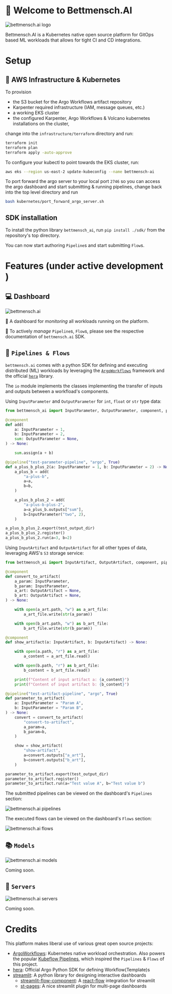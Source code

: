 # :hotel: Welcome to Bettmensch.AI

![bettmensch.ai logo](image/logo_transparent.png)

Bettmensch.AI is a Kubernetes native open source platform for GitOps based ML workloads that allows for tight CI and CD integrations.

# Setup

## :bridge_at_night: AWS Infrastructure & Kubernetes
To provision 
- the S3 bucket for the Argo Workflows artifact repository
- Karpenter required infrastructure (IAM, message queues, etc.)
- a working EKS cluster
- the configured Karpenter, Argo Workflows & Volcano kubernetes installations 
    on the cluster,

change into the `infrastructure/terraform` directory and run:

```bash
terraform init
terraform plan
terraform apply -auto-approve
```

To configure your kubectl to point towards the EKS cluster, run:

```bash
aws eks --region us-east-2 update-kubeconfig --name bettmensch-ai
```

To port forward the argo server to your local port `2746` so you can access the argo dashboard and start
submitting & running pipelines, change back into the top level directory and run

```bash
bash kubernetes/port_forward_argo_server.sh
```

## SDK installation

To install the python library `bettmensch_ai`, run `pip install ./sdk/` from the
repository's top directory.

You can now start authoring `Pipeline`s and start submitting `Flow`s.

# Features (under active development )

## :computer: Dashboard

![bettmensch.ai](image/dashboard_0_home.JPG)

:eyes: A dashboard for *monitoring* all workloads running on the platform.

:open_hands: To actively *manage* `Pipeline`s, `Flow`s, please see the respective documentation of `bettmensch.ai` SDK.

## :twisted_rightwards_arrows: `Pipelines & Flows`

`bettmensch.ai` comes with a python SDK for defining and executing distributed (ML) workloads by leveraging the [`ArgoWorkflows`](https://argoproj.github.io/workflows/) framework and the official [`hera`](https://github.com/argoproj-labs/hera) library.

The `io` module implements the classes implementing the transfer of inputs and outputs between a workfload's components.

Using `InputParameter` and `OutputParameter` for `int`, `float` or `str` type data:

```python
from bettmensch_ai import InputParameter, OutputParameter, component, pipeline

@component
def add(
    a: InputParameter = 1,
    b: InputParameter = 2,
    sum: OutputParameter = None,
) -> None:

    sum.assign(a + b)

@pipeline("test-parameter-pipeline", "argo", True)
def a_plus_b_plus_2(a: InputParameter = 1, b: InputParameter = 2) -> None:
    a_plus_b = add(
        "a-plus-b",
        a=a,
        b=b,
    )

    a_plus_b_plus_2 = add(
        "a-plus-b-plus-2",
        a=a_plus_b.outputs["sum"],
        b=InputParameter("two", 2),
    )

a_plus_b_plus_2.export(test_output_dir)
a_plus_b_plus_2.register()
a_plus_b_plus_2.run(a=3, b=2)
```

Using `InputArtifact` and `OutputArtifact` for all other types of data, 
leveraging AWS's `S3` storage service:

```python
from bettmensch_ai import InputArtifact, OutputArtifact, component, pipeline

@component
def convert_to_artifact(
    a_param: InputParameter,
    b_param: InputParameter,
    a_art: OutputArtifact = None,
    b_art: OutputArtifact = None,
) -> None:

    with open(a_art.path, "w") as a_art_file:
        a_art_file.write(str(a_param))

    with open(b_art.path, "w") as b_art_file:
        b_art_file.write(str(b_param))

@component
def show_artifact(a: InputArtifact, b: InputArtifact) -> None:

    with open(a.path, "r") as a_art_file:
        a_content = a_art_file.read()

    with open(b.path, "r") as b_art_file:
        b_content = b_art_file.read()

    print(f"Content of input artifact a: {a_content}")
    print(f"Content of input artifact b: {b_content}")

@pipeline("test-artifact-pipeline", "argo", True)
def parameter_to_artifact(
    a: InputParameter = "Param A",
    b: InputParameter = "Param B",
) -> None:
    convert = convert_to_artifact(
        "convert-to-artifact",
        a_param=a,
        b_param=b,
    )

    show = show_artifact(
        "show-artifact",
        a=convert.outputs["a_art"],
        b=convert.outputs["b_art"],
    )

parameter_to_artifact.export(test_output_dir)
parameter_to_artifact.register()
parameter_to_artifact.run(a="Test value A", b="Test value b")
```

The submitted pipelines can be viewed on the dashboard's `Pipelines` section:

![bettmensch.ai pipelines](image/dashboard_1_pipelines.JPG)

The executed flows can be viewed on the dashboard's `Flows` section:

![bettmensch.ai flows](image/dashboard_2_flows.JPG)

## :books: `Models`

![bettmensch.ai models](image/dashboard_3_models.JPG)

Coming soon.

## :rocket: `Servers`

![bettmensch.ai servers](image/dashboard_4_servers.JPG)

Coming soon.

# Credits

This platform makes liberal use of various great open source projects:
- [ArgoWorkflows](https://argoproj.github.io/workflows/): Kubernetes native workload orchestration. Also powers the popular [Kubeflow Pipelines](https://github.com/kubeflow/pipelines), which inspired the `Pipelines` & `Flows` of this project.
- [hera](https://github.com/argoproj-labs/hera): Official Argo Python SDK for defining Workflow(Template)s
- [streamlit](https://streamlit.io/): A python library for designing interactive dashboards
  - [streamlit-flow-component](https://github.com/dkapur17/streamlit-flow): A [react-flow](https://reactflow.dev/) integration for streamlit
  - [st-pages](https://st-pages.streamlit.app/): A nice streamlit plugin for multi-page dashboards